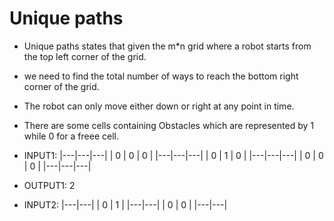 # Unique paths

- Unique paths states that given the m*n grid where a robot starts from the top left corner of the grid.
- we need to find the total number of ways to reach the bottom right corner of the grid.
- The robot can only move either down or right at any point in time.

- There are some cells containing Obstacles which are represented by 1 while 0 for a freee cell.

- INPUT1:
|---|---|---|
| 0 | 0 | 0 |
|---|---|---|
| 0 | 1 | 0 |
|---|---|---|
| 0 | 0 | 0 |
|---|---|---|
- OUTPUT1:
2

- INPUT2:
|---|---|
| 0 | 1 |
|---|---|
| 0 | 0 |
|---|---|

